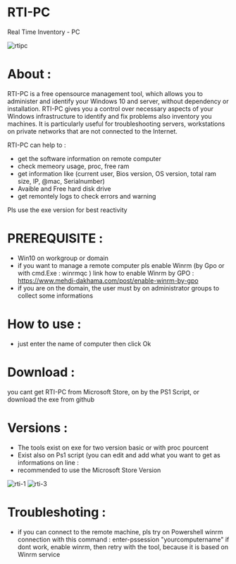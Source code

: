 # RTI-PC
Real Time Inventory - PC

![rtipc](https://user-images.githubusercontent.com/49924401/119489651-2fb58c00-bd5c-11eb-9d94-fa852aada862.gif)

# About :

RTI-PC is a free opensource management tool, which allows you to administer and identify your Windows 10 and server, without dependency or installation.
RTI-PC gives you a control over necessary aspects of your Windows infrastructure to identify and fix problems also inventory you machines. 
It is particularly useful for troubleshooting servers, workstations on private networks that are not connected to the Internet.

RTI-PC can help to :
- get the software information on remote computer
- check memeory usage, proc, free ram
- get information like (current user, Bios version, OS version, total ram size, IP, @mac, Serialnumber)
- Avaible and Free hard disk drive 
- get remontely logs to check errors and warning

Pls use the exe version for best reactivity

# PREREQUISITE :

* Win10 on workgroup or domain
* if you want to manage a remote computer pls enable Winrm (by Gpo or with cmd.Exe : winrmqc ) 
link how to enable Winrm by GPO : https://www.mehdi-dakhama.com/post/enable-winrm-by-gpo
* if you are on the domain, the user must by on administrator groups to collect some informations

# How to use :

- just enter the name of computer then click Ok

# Download : 

you cant get RTI-PC from Microsoft Store, on by the PS1 Script, or download the exe from github


# Versions : 

- The tools exist on exe for two version basic or with proc pourcent
- Exist also on Ps1 script (you can edit and add what you want to get as informations on line : 
- recommended to use the Microsoft Store Version 

![rti-1](https://user-images.githubusercontent.com/49924401/119490542-3e507300-bd5d-11eb-9c0c-930c35e973e6.PNG)
![rti-3](https://user-images.githubusercontent.com/49924401/119490550-401a3680-bd5d-11eb-8ab9-e55e4821040b.PNG)


# Troubleshoting :

- if you can connect to the remote machine, pls try on Powershell winrm connection with this command : enter-pssession "yourcomputername" 
if dont work, enable winrm, then retry with the tool, because it is based on Winrm service

